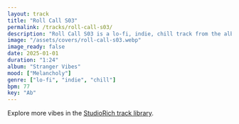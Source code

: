 ```yaml
---
layout: track
title: "Roll Call S03"
permalink: /tracks/roll-call-s03/
description: "Roll Call S03 is a lo-fi, indie, chill track from the album 'Lo Signal'. Mood: dreamy, nostalgic. A layered buildup of mellow tape textures over dusty drums."
image: "/assets/covers/roll-call-s03.webp"
image_ready: false
date: 2025-01-01
duration: "1:24"
album: "Stranger Vibes"
mood: ["Melancholy"]
genre: ["lo-fi", "indie", "chill"]
bpm: 77
key: "Ab"
---
```


Explore more vibes in the [StudioRich track library](/tracks/).
